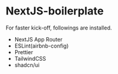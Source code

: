 # NextJS-boilerplate

For faster kick-off, followings are installed.

- NextJS App Router
- ESLint(airbnb-config)
- Prettier
- TailwindCSS
- shadcn/ui

